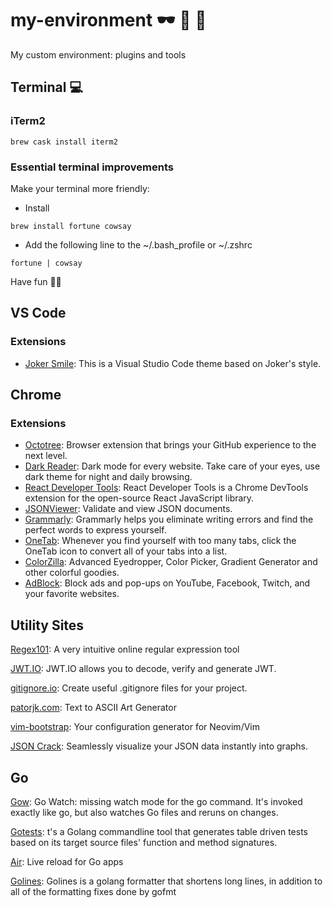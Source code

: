 # my-environment 🕶 🍎 🚀

My custom environment: plugins and tools

## Terminal 💻

### iTerm2

```shell
brew cask install iterm2
```

### Essential terminal improvements

Make your terminal more friendly:

- Install

```shell
brew install fortune cowsay
```

- Add the following line to the ~/.bash_profile or ~/.zshrc

```shell
fortune | cowsay
```

Have fun ✌🏼

## VS Code

### Extensions

- [Joker Smile](https://marketplace.visualstudio.com/items?itemName=marcosvidolin.joker-smile): This is a Visual Studio Code theme based on Joker's style.

## Chrome

### Extensions

- [Octotree](https://chrome.google.com/webstore/detail/octotree/bkhaagjahfmjljalopjnoealnfndnagc): Browser extension that brings your GitHub experience to the next level.
- [Dark Reader](https://chrome.google.com/webstore/detail/dark-reader/eimadpbcbfnmbkopoojfekhnkhdbieeh): Dark mode for every website. Take care of your eyes, use dark theme for night and daily browsing.
- [React Developer Tools](https://chrome.google.com/webstore/detail/react-developer-tools/fmkadmapgofadopljbjfkapdkoienihi?hl=en): React Developer Tools is a Chrome DevTools extension for the open-source React JavaScript library.
- [JSONViewer](https://chrome.google.com/webstore/detail/jsonview/chklaanhfefbnpoihckbnefhakgolnmc?hl=en): 
Validate and view JSON documents.
- [Grammarly](https://chrome.google.com/webstore/detail/grammarly-for-chrome/kbfnbcaeplbcioakkpcpgfkobkghlhen?hl=en): Grammarly helps you eliminate writing errors and find the perfect words to express yourself.
- [OneTab](https://chrome.google.com/webstore/detail/onetab/chphlpgkkbolifaimnlloiipkdnihall/related?hl=en): Whenever you find yourself with too many tabs, click the OneTab icon to convert all of your tabs into a list. 
- [ColorZilla](https://chrome.google.com/webstore/detail/colorzilla/bhlhnicpbhignbdhedgjhgdocnmhomnp?hl=en): Advanced Eyedropper, Color Picker, Gradient Generator and other colorful goodies.
- [AdBlock](https://chrome.google.com/webstore/detail/adblock-%E2%80%94-best-ad-blocker/gighmmpiobklfepjocnamgkkbiglidom): Block ads and pop-ups on YouTube, Facebook, Twitch, and your favorite websites.

## Utility Sites

[Regex101](https://regex101.com/): A very intuitive online regular expression tool

[JWT.IO](https://jwt.io/): JWT.IO allows you to decode, verify and generate JWT.

[gitignore.io](https://www.gitignore.io/): Create useful .gitignore files for your project.

[patorjk.com](http://patorjk.com/software/taag/#p=display&f=Graffiti&t=Type%20Something%20): Text to ASCII Art Generator

[vim-bootstrap](https://vim-bootstrap.com/): Your configuration generator for Neovim/Vim

[JSON Crack](https://jsoncrack.com/): Seamlessly visualize your JSON data instantly into graphs.

## Go

[Gow](https://github.com/mitranim/gow): Go Watch: missing watch mode for the go command. It's invoked exactly like go, but also watches Go files and reruns on changes.

[Gotests](https://github.com/cweill/gotests): t's a Golang commandline tool that generates table driven tests based on its target source files' function and method signatures.

[Air](https://github.com/cosmtrek/air): Live reload for Go apps

[Golines](https://github.com/segmentio/golines): Golines is a golang formatter that shortens long lines, in addition to all of the formatting fixes done by gofmt
